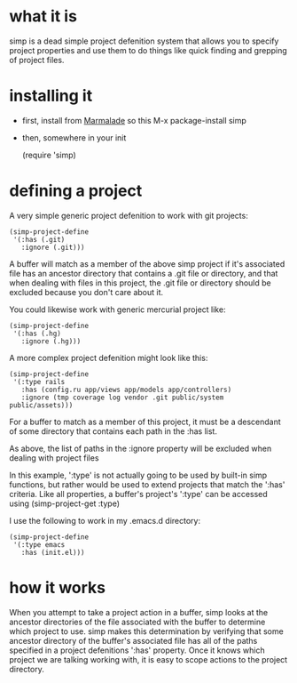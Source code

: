 # what it is

simp is a dead simple project defenition system that allows you to specify project properties and use them to do things like quick finding and grepping of project files.

# installing it

- first, install from [Marmalade](http://marmalade-repo.org/)
so this
    M-x package-install simp

- then, somewhere in your init

    (require 'simp)

# defining a project
A very simple generic project defenition to work with git projects:

    (simp-project-define
     '(:has (.git)
       :ignore (.git)))

A buffer will match as a member of the above simp project if it's associated
file has an ancestor directory that contains a .git file or directory, and that
when dealing with files in this project, the .git file or directory should be
excluded because you don't care about it.

You could likewise work with generic mercurial project like:

    (simp-project-define
     '(:has (.hg)
       :ignore (.hg)))

A more complex project defenition might look like this:

    (simp-project-define
     '(:type rails
       :has (config.ru app/views app/models app/controllers)
       :ignore (tmp coverage log vendor .git public/system public/assets)))

For a buffer to match as a member of this project, it must be a descendant of
some directory that contains each path in the :has list.

As above, the list of paths in the :ignore property will be excluded when
dealing with project files

In this example, ':type' is not actually going to be used by built-in simp
functions, but rather would be used to extend projects that match the ':has'
criteria.  Like all properties, a buffer's project's ':type' can be accessed
using (simp-project-get :type)

I use the following to work in my .emacs.d directory:

    (simp-project-define
     '(:type emacs
       :has (init.el)))

# how it works

When you attempt to take a project action in a buffer, simp looks at
the ancestor directories of the file associated with the buffer to
determine which project to use.  simp makes this determination by
verifying that some ancestor directory of the buffer's associated file
has all of the paths specified in a project defenitions ':has'
property.  Once it knows which project we are talking working with, it
is easy to scope actions to the project directory.
